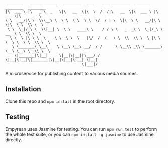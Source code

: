 ```
 _______   _____ ______   ________  ___    ___ ________  _______   ________  ________      
|\  ___ \ |\   _ \  _   \|\   __  \|\  \  /  /|\   __  \|\  ___ \ |\   __  \|\   ___  \    
\ \   __/|\ \  \\\__\ \  \ \  \|\  \ \  \/  / | \  \|\  \ \   __/|\ \  \|\  \ \  \\ \  \   
 \ \  \_|/_\ \  \\|__| \  \ \   ____\ \    / / \ \   _  _\ \  \_|/_\ \   __  \ \  \\ \  \  
  \ \  \_|\ \ \  \    \ \  \ \  \___|\/  /  /   \ \  \\  \\ \  \_|\ \ \  \ \  \ \  \\ \  \ 
   \ \_______\ \__\    \ \__\ \__\ __/  / /      \ \__\\ _\\ \_______\ \__\ \__\ \__\\ \__\
    \|_______|\|__|     \|__|\|__||\___/ /        \|__|\|__|\|_______|\|__|\|__|\|__| \|__|
                                  \|___|/                                                  
```
A microservice for publishing content to various media sources.

## Installation

Clone this repo and `npm install` in the root directory.

## Testing

Empyrean uses Jasmine for testing.  You can run `npm run test` to perform the whole test suite, or you can `npm install -g jasmine` to use Jasmine directly.